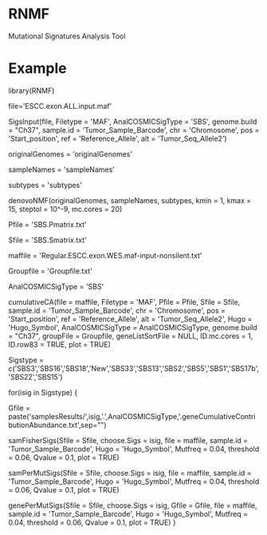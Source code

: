 # RNMF
Mutational Signatures Analysis Tool

# Example
library(RNMF)

file='ESCC.exon.ALL.input.maf'

SigsInput(file, Filetype = 'MAF', AnalCOSMICSigType = 'SBS', genome.build = "Ch37", sample.id = 'Tumor_Sample_Barcode', chr = 'Chromosome', pos = 'Start_position', ref = 'Reference_Allele', alt = 'Tumor_Seq_Allele2')

originalGenomes = 'originalGenomes'

sampleNames = 'sampleNames'

subtypes = 'subtypes'

denovoNMF(originalGenomes, sampleNames, subtypes, kmin = 1, kmax = 15, steptol = 10^-9, mc.cores = 20)

Pfile = 'SBS.Pmatrix.txt'

Sfile = 'SBS.Smatrix.txt'

maffile = 'Regular.ESCC.exon.WES.maf-input-nonsilent.txt'

Groupfile = 'Groupfile.txt'

AnalCOSMICSigType = 'SBS'

cumulativeCA(file = maffile, Filetype = 'MAF', 
             Pfile = Pfile, Sfile = Sfile, 
             sample.id = 'Tumor_Sample_Barcode', chr = 'Chromosome', 
             pos = 'Start_position', ref = 'Reference_Allele', 
             alt = 'Tumor_Seq_Allele2', Hugo = 'Hugo_Symbol', 
             AnalCOSMICSigType = AnalCOSMICSigType, 
             genome.build = "Ch37", 
             groupFile = Groupfile, 
             geneListSortFile = NULL, 
             ID.mc.cores = 1, 
             ID.row83 = TRUE, 
             plot = TRUE) 

Sigstype = c('SBS3','SBS16','SBS18','New','SBS33','SBS13','SBS2','SBS5','SBS1','SBS17b','SBS22','SBS15')

for(isig in Sigstype)
{

  Gfile = paste('samplesResults/',isig,'.',AnalCOSMICSigType,'.geneCumulativeContributionAbundance.txt',sep="")
  
  samFisherSigs(Sfile = Sfile, choose.Sigs = isig, file = maffile,
                sample.id = 'Tumor_Sample_Barcode', Hugo = 'Hugo_Symbol', 
                Mutfreq = 0.04, threshold = 0.06, Qvalue = 0.1, plot = TRUE) 
				
  samPerMutSigs(Sfile = Sfile, choose.Sigs = isig,
                file = maffile, sample.id = 'Tumor_Sample_Barcode',
                Hugo = 'Hugo_Symbol', Mutfreq = 0.04, 
                threshold = 0.06, Qvalue = 0.1, plot = TRUE) 
				
  genePerMutSigs(Sfile = Sfile, choose.Sigs = isig, 
                 Gfile = Gfile, file = maffile,
                 sample.id = 'Tumor_Sample_Barcode', Hugo = 'Hugo_Symbol', 
                 Mutfreq = 0.04, threshold = 0.06, Qvalue = 0.1, plot = TRUE) 
}
